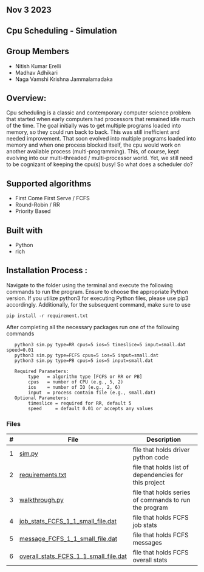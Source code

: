 ## Nov 3 2023

## Cpu Scheduling - Simulation

## Group Members
- Nitish Kumar Erelli
- Madhav Adhikari
- Naga Vamshi Krishna Jammalamadaka

## Overview:
Cpu scheduling is a classic and contemporary computer science problem that started when early computers had processors that remained idle much of the time. The goal initially was to get multiple programs loaded into memory, so they could run back to back. This was still inefficient and needed improvement.  That soon evolved into multiple programs loaded into memory and when one process blocked itself, the cpu would work on another available process (multi-programming). This, of course, kept evolving into our multi-threaded / multi-processor world. Yet, we still need to be cognizant of keeping the cpu(s) busy! So what does a scheduler do?

## Supported algorithms
- First Come First Serve / FCFS
- Round-Robin / RR
- Priority Based

## Built with
- Python
- rich

## Installation Process :
Navigate to the folder using the terminal and execute the following commands to run the program. Ensure to choose the appropriate Python version. If you utilize python3 for executing Python files, please use pip3 accordingly. Additionally, for the subsequent command, make sure to use 
```
pip install -r requirement.txt
```
After completing all the necessary packages run one of the following commands
```
   python3 sim.py type=RR cpus=5 ios=5 timeslice=5 input=small.dat speed=0.01
   python3 sim.py type=FCFS cpus=5 ios=5 input=small.dat
   python3 sim.py type=PB cpus=5 ios=5 input=small.dat

   Required Parameters:
        type   = algorithm type [FCFS or RR or PB]
        cpus   = number of CPU (e.g., 5, 2)
        ios    = number of IO (e.g., 2, 6)
        input  = process contain file (e.g., small.dat)  
   Optional Parameters:
        timeslice = required for RR, default 5
        speed     = default 0.01 or accepts any values
```
### Files

|   #   | File            | Description                                        |
| :---: | --------------- | -------------------------------------------------- |
|   1   | [sim.py](https://github.com/nitishkumar2306/5143-Opsys-102/blob/main/Assignments/04-P03/sim.py) | file that holds driver python code |
|   2  | [requirements.txt](https://github.com/nitishkumar2306/5143-Opsys-102/blob/main/Assignments/04-P03/requirements.txt) | file that holds list of dependencies for this project |
|   3   | [walkthrough.py](https://github.com/nitishkumar2306/5143-Opsys-102/blob/main/Assignments/04-P03/walkthrough.txt) | file that holds series of commands to run the program |
|   4   | [job_stats_FCFS_1_1_small_file.dat](https://github.com/nitishkumar2306/5143-Opsys-102/blob/main/Assignments/04-P03/job_stats_FCFS_1_1_small_file.dat) | file that holds FCFS job stats |
|   5   | [message_FCFS_1_1_small_file.dat](https://github.com/nitishkumar2306/5143-Opsys-102/blob/main/Assignments/04-P03/message_FCFS_1_1_small_file.dat)      | file that holds FCFS messages |
|   6   | [overall_stats_FCFS_1_1_small_file.dat](https://github.com/nitishkumar2306/5143-Opsys-102/blob/main/Assignments/04-P03/overall_stats_FCFS_1_1_small_file.dat) | file that holds FCFS overall stats |

